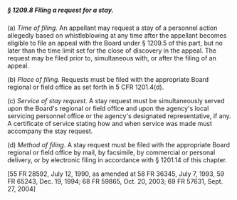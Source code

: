 ##### § 1209.8 Filing a request for a stay. #####

(a) *Time of filing.* An appellant may request a stay of a personnel action allegedly based on whistleblowing at any time after the appellant becomes eligible to file an appeal with the Board under § 1209.5 of this part, but no later than the time limit set for the close of discovery in the appeal. The request may be filed prior to, simultaneous with, or after the filing of an appeal.

(b) *Place of filing.* Requests must be filed with the appropriate Board regional or field office as set forth in 5 CFR 1201.4(d).

(c) *Service of stay request.* A stay request must be simultaneously served upon the Board's regional or field office and upon the agency's local servicing personnel office or the agency's designated representative, if any. A certificate of service stating how and when service was made must accompany the stay request.

(d) *Method of filing.* A stay request must be filed with the appropriate Board regional or field office by mail, by facsimile, by commercial or personal delivery, or by electronic filing in accordance with § 1201.14 of this chapter.

[55 FR 28592, July 12, 1990, as amended at 58 FR 36345, July 7, 1993, 59 FR 65243, Dec. 19, 1994; 68 FR 59865, Oct. 20, 2003; 69 FR 57631, Sept. 27, 2004]